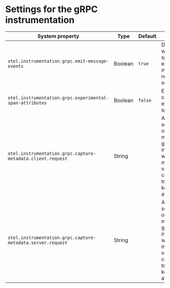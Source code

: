 # Settings for the gRPC instrumentation

| System property                                             | Type    | Default | Description                                                                                                                                                    |
|-------------------------------------------------------------|---------|---------|----------------------------------------------------------------------------------------------------------------------------------------------------------------|
| `otel.instrumentation.grpc.emit-message-events`             | Boolean | `true`  | Determines whether to emit span event for each individual message received and sent.                                                                           |
| `otel.instrumentation.grpc.experimental-span-attributes`    | Boolean | `false` | Enable the capture of experimental span attributes.                                                                                                            |
| `otel.instrumentation.grpc.capture-metadata.client.request` | String  |         | A comma-separated list of request metadata keys. gRPC client instrumentation will capture metadata values corresponding to configured keys as span attributes. |
| `otel.instrumentation.grpc.capture-metadata.server.request` | String  |         | A comma-separated list of request metadata keys. gRPC server instrumentation will capture metadata values corresponding to configured keys as span attributes. |
